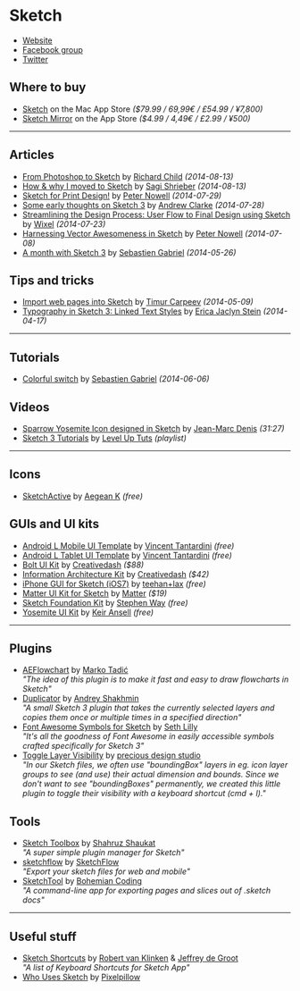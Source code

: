 # Sketch

- [Website](http://bohemiancoding.com/sketch/)
- [Facebook group](https://www.facebook.com/groups/sketchformac/)
- [Twitter](https://twitter.com/sketchapp)

## Where to buy

- [Sketch](https://itunes.apple.com/us/app/sketch/id852320343)
  on the Mac App Store
  _($79.99 / 69,99€ / £54.99 / ¥7,800)_
- [Sketch Mirror](https://itunes.apple.com/us/app/sketch-mirror/id677296955)
  on the App Store
  _($4.99 / 4,49€ / £2.99 / ¥500)_

---

## Articles

- [From Photoshop to Sketch](http://everydaydesigner.net/design/from-photoshop-to-sketch)
  by [Richard Child](https://twitter.com/thisincludes)
  _(2014-08-13)_
- [How & why I moved to Sketch](http://hackingui.com/design/sketch-design/why-i-moved-to-sketch/)
  by [Sagi Shrieber](https://twitter.com/sagishrieber)
  _(2014-08-13)_
- [Sketch for Print Design!](https://medium.com/@pnowelldesign/sketch-for-print-design-fd165b92cb3a)
  by [Peter Nowell](https://twitter.com/pnowelldesign)
  _(2014-07-29)_
- [Some early thoughts on Sketch 3](http://stuffandnonsense.co.uk/blog/about/some-early-thoughts-on-sketch-3)
  by [Andrew Clarke](https://twitter.com/malarkey)
  _(2014-07-28)_
- [Streamlining the Design Process: User Flow to Final Design using Sketch](https://medium.com/@wixelhq/streamlining-the-design-process-user-flow-to-final-design-using-sketch-ba71d2355bf9)
  by [Wixel](https://twitter.com/wixelhq)
  _(2014-07-23)_
- [Harnessing Vector Awesomeness in Sketch](https://medium.com/sketch-app/harnessing-vector-awesomeness-in-sketch-3c9621408138)
  by [Peter Nowell](https://twitter.com/pnowelldesign)
  _(2014-07-08)_
- [A month with Sketch 3](https://medium.com/@KounterB/a-month-with-sketch-3-68c443fe5041)
  by [Sebastien Gabriel](https://twitter.com/KounterB)
  _(2014-05-26)_

## Tips and tricks

- [Import web pages into Sketch](https://medium.com/@timur_carpeev/import-web-pages-into-sketch-6681ae0b118a)
  by [Timur Carpeev](https://twitter.com/timur_carpeev)
  _(2014-05-09)_
- [Typography in Sketch 3: Linked Text Styles](https://medium.com/@ericajaclyn/typography-in-sketch-3-linked-text-styles-9946a32af688)
  by [Erica Jaclyn Stein](https://twitter.com/ericajaclyn)
  _(2014-04-17)_

---

## Tutorials

- [Colorful switch](https://medium.com/@KounterB/sketch-tutorial_01-b76271a095e3)
  by [Sebastien Gabriel](https://twitter.com/KounterB)
  _(2014-06-06)_

## Videos

- [Sparrow Yosemite Icon designed in Sketch](https://www.youtube.com/watch?v=_AncnVkO1-Q)
  by [Jean-Marc Denis](https://twitter.com/jm_denis)
  _(31:27)_
- [Sketch 3 Tutorials](https://www.youtube.com/playlist?list=PLLnpHn493BHE6UIsdKYlS5zu-ZYvx22CS)
  by [Level Up Tuts](https://twitter.com/leveluptuts)
  _(playlist)_

---

## Icons

- [SketchActive](http://www.aegeank.com/sketchactive/)
  by [Aegean K](https://twitter.com/AegeanKuang)
  _(free)_

## GUIs and UI kits

- [Android L Mobile UI Template](https://dribbble.com/shots/1641154-Android-L-Mobile-UI-Template-sketch)
  by [Vincent Tantardini](https://twitter.com/vtcreative)
  _(free)_
- [Android L Tablet UI Template](https://dribbble.com/shots/1652300-Android-L-Tablet-UI-Template-sketch)
  by [Vincent Tantardini](https://twitter.com/vtcreative)
  _(free)_
- [Bolt UI Kit](http://ui8.net/product/bolt-ui-kit)
  by [Creativedash](@Creativedash)
  _($88)_
- [Information Architecture Kit](http://ui8.net/product/information-architecture-kit)
  by [Creativedash](@Creativedash)
  _($42)_
- [iPhone GUI for Sketch (iOS7)](http://www.teehanlax.com/tools/iphone-sketch-app/)
  by [teehan+lax](https://twitter.com/teehanlax)
  _(free)_
- [Matter UI Kit for Sketch](https://www.matterkit.io/)
  by [Matter](https://twitter.com/matterkit)
  _($19)_
- [Sketch Foundation Kit](https://github.com/stephenway/sketch-foundation-kit)
  by [Stephen Way](https://twitter.com/stephenway)
  _(free)_
- [Yosemite UI Kit](http://yosemiteui.com/)
  by [Keir Ansell](https://twitter.com/keir)
  _(free)_

---

## Plugins

- [AEFlowchart](https://github.com/tadija/sketch-plugins)
  by [Marko Tadić](https://twitter.com/_tadija)  
  _"The idea of this plugin is to make it fast and easy to draw flowcharts in Sketch"_
- [Duplicator](https://github.com/turbobabr/duplicator)
  by [Andrey Shakhmin](https://twitter.com/turbobabr)  
  _"A small Sketch 3 plugin that takes the currently selected layers and copies them once or multiple times in a specified direction"_
- [Font Awesome Symbols for Sketch](https://github.com/sethlilly/Font-Awesome-Symbols-for-Sketch)
  by [Seth Lilly](https://twitter.com/sethlilly)  
  _"It's all the goodness of Font Awesome in easily accessible symbols crafted specifically for Sketch 3"_
- [Toggle Layer Visibility](https://github.com/preciousforever/sketch-toggle-layer-visibility)
  by [precious design studio](https://twitter.com/preciousforever)  
  _"In our Sketch files, we often use "boundingBox" layers in eg. icon layer groups to see (and use) their actual dimension and bounds. Since we don't want to see "boundingBoxes" permanently, we created this little plugin to toggle their visibility with a keyboard shortcut (cmd + l)."_

## Tools

- [Sketch Toolbox](http://sketchtoolbox.com/)
  by [Shahruz Shaukat](https://twitter.com/shahruz)  
  _"A super simple plugin manager for Sketch"_
- [sketchflow](http://sketchflow.io/)
  by [SketchFlow](https://twitter.com/sketchflowapp)  
  _"Export your sketch files for web and mobile"_
- [SketchTool](http://bohemiancoding.com/sketch/tool/)
  by [Bohemian Coding](https://twitter.com/bohemiancoding)  
  _"A command-line app for exporting pages and slices out of .sketch docs"_

---

## Useful stuff

- [Sketch Shortcuts](http://www.sketchshortcuts.com/)
  by [Robert van Klinken](https://twitter.com/robertvklinken) & [Jeffrey de Groot](https://twitter.com/jeffreydgroot)  
  _"A list of Keyboard Shortcuts for Sketch App"_
- [Who Uses Sketch](http://whousessket.ch/)
  by [Pixelpillow](@PixelpillowHQ)
